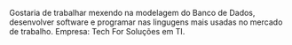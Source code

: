Gostaria de trabalhar mexendo na modelagem do Banco de Dados, desenvolver software e programar nas lingugens mais usadas no mercado de trabalho.
Empresa: Tech For Soluções em TI.
